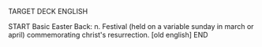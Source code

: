 TARGET DECK
ENGLISH

START
Basic
Easter
Back: n. Festival (held on a variable sunday in march or april) commemorating christ's resurrection. [old english]
END

